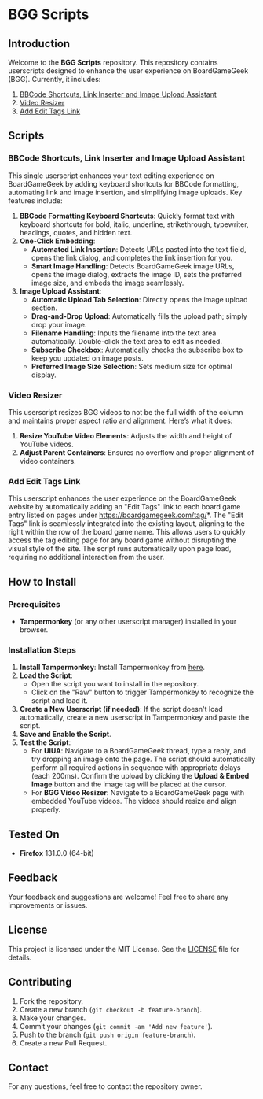# BGG Scripts

## Introduction
Welcome to the **BGG Scripts** repository. This repository contains userscripts designed to enhance the user experience on BoardGameGeek (BGG). Currently, it includes:

1. [BBCode Shortcuts, Link Inserter and Image Upload Assistant](#bbcode-shortcuts-link-inserter-and-image-upload-assistant)
2. [Video Resizer](#video-resizer)
3. [Add Edit Tags Link](#add-edit-tags-link)

## Scripts

### BBCode Shortcuts, Link Inserter and Image Upload Assistant

This single userscript enhances your text editing experience on BoardGameGeek by adding keyboard shortcuts for BBCode formatting, automating link and image insertion, and simplifying image uploads. Key features include:

1. **BBCode Formatting Keyboard Shortcuts**: Quickly format text with keyboard shortcuts for bold, italic, underline, strikethrough, typewriter, headings, quotes, and hidden text.
2. **One-Click Embedding**:
   - **Automated Link Insertion**: Detects URLs pasted into the text field, opens the link dialog, and completes the link insertion for you.
   - **Smart Image Handling**: Detects BoardGameGeek image URLs, opens the image dialog, extracts the image ID, sets the preferred image size, and embeds the image seamlessly.
3. **Image Upload Assistant**:
   - **Automatic Upload Tab Selection**: Directly opens the image upload section.
   - **Drag-and-Drop Upload**: Automatically fills the upload path; simply drop your image.
   - **Filename Handling**: Inputs the filename into the text area automatically. Double-click the text area to edit as needed.
   - **Subscribe Checkbox**: Automatically checks the subscribe box to keep you updated on image posts.
   - **Preferred Image Size Selection**: Sets medium size for optimal display.

### Video Resizer
This userscript resizes BGG videos to not be the full width of the column and maintains proper aspect ratio and alignment. Here’s what it does:

1. **Resize YouTube Video Elements**: Adjusts the width and height of YouTube videos.
2. **Adjust Parent Containers**: Ensures no overflow and proper alignment of video containers.

### Add Edit Tags Link
  
This userscript enhances the user experience on the BoardGameGeek website by automatically adding an "Edit Tags" link to each board game entry listed on pages under https://boardgamegeek.com/tag/*. The "Edit Tags" link is seamlessly integrated into the existing layout, aligning to the right within the row of the board game name. This allows users to quickly access the tag editing page for any board game without disrupting the visual style of the site. The script runs automatically upon page load, requiring no additional interaction from the user.

## How to Install

### Prerequisites
- **Tampermonkey** (or any other userscript manager) installed in your browser.

### Installation Steps
1. **Install Tampermonkey**: Install Tampermonkey from [here](https://www.tampermonkey.net/).
2. **Load the Script**:
   - Open the script you want to install in the repository.
   - Click on the "Raw" button to trigger Tampermonkey to recognize the script and load it.
3. **Create a New Userscript (if needed)**: If the script doesn't load automatically, create a new userscript in Tampermonkey and paste the script.
4. **Save and Enable the Script**.
5. **Test the Script**:
   - For **UIUA**: Navigate to a BoardGameGeek thread, type a reply, and try dropping an image onto the page. The script should automatically perform all required actions in sequence with appropriate delays (each 200ms). Confirm the upload by clicking the **Upload & Embed Image** button and the image tag will be placed at the cursor.
   - For **BGG Video Resizer**: Navigate to a BoardGameGeek page with embedded YouTube videos. The videos should resize and align properly.

## Tested On
- **Firefox** 131.0.0 (64-bit)

## Feedback
Your feedback and suggestions are welcome! Feel free to share any improvements or issues.

## License
This project is licensed under the MIT License. See the [LICENSE](LICENSE) file for details.

## Contributing
1. Fork the repository.
2. Create a new branch (`git checkout -b feature-branch`).
3. Make your changes.
4. Commit your changes (`git commit -am 'Add new feature'`).
5. Push to the branch (`git push origin feature-branch`).
6. Create a new Pull Request.

## Contact
For any questions, feel free to contact the repository owner.

